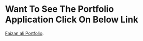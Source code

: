 # Want To See The Portfolio Application Click On Below Link

[Faizan ali Portfolio](https://faizan-ali-portfolio.netlify.app).

